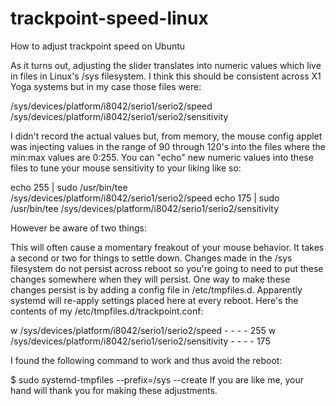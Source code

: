# trackpoint-speed-linux
How to adjust trackpoint speed on Ubuntu

As it turns out, adjusting the slider translates into numeric values which live in files in Linux's /sys filesystem. I think this should be consistent across X1 Yoga systems but in my case those files were:

/sys/devices/platform/i8042/serio1/serio2/speed
/sys/devices/platform/i8042/serio1/serio2/sensitivity

I didn't record the actual values but, from memory, the mouse config applet was injecting values in the range of 90 through 120's into the files where the min:max values are 0:255. You can "echo" new numeric values into these files to tune your mouse sensitivity to your liking like so:

echo 255 | sudo /usr/bin/tee /sys/devices/platform/i8042/serio1/serio2/speed
echo 175 | sudo /usr/bin/tee /sys/devices/platform/i8042/serio1/serio2/sensitivity

However be aware of two things:

This will often cause a momentary freakout of your mouse behavior. It takes a second or two for things to settle down.
Changes made in the /sys filesystem do not persist across reboot so you're going to need to put these changes somewhere when they will persist.
One way to make these changes persist is by adding a config file in /etc/tmpfiles.d. Apparently systemd will re-apply settings placed here at every reboot. Here's the contents of my /etc/tmpfiles.d/trackpoint.conf:

w /sys/devices/platform/i8042/serio1/serio2/speed - - - - 255
w /sys/devices/platform/i8042/serio1/serio2/sensitivity - - - - 175

I found the following command to work and thus avoid the reboot:

$ sudo systemd-tmpfiles --prefix=/sys --create
If you are like me, your hand will thank you for making these adjustments.
